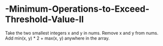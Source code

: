 # -Minimum-Operations-to-Exceed-Threshold-Value-II
Take the two smallest integers x and y in nums. Remove x and y from nums. Add min(x, y) * 2 + max(x, y) anywhere in the array.
